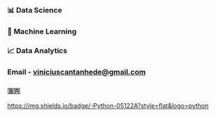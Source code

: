 ### 📊 Data Science
### :robot: Machine Learning
### 📈 Data Analytics 
### Email - viniciuscantanhede@gmail.com
### :brazil:
https://img.shields.io/badge/-Python-05122A?style=flat&logo=python
